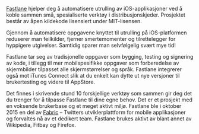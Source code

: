 [Fastlane](https://fastlane.tools/) hjelper deg å automatisere utrulling av iOS-applikasjoner ved å koble sammen små, spesialiserte verktøy i distribusjonskjeder. Prosjektet består av åpen kildekode lisensiert under MIT-lisensen. 

Gjennom å automatisere oppgavene knyttet til utrulling på iOS-platformen reduserer man feilkilder, fjerner smertemomenter og tilrettelegger for hyppigere utgivelser. Samtidig sparer man selvfølgelig svært mye tid!

Fastlane tar seg av tradisjonelle oppgaver som bygging, testing og signering av kode, i tillegg til mer mobilspesifikke oppgaver som forberedelse av skjermbilder tilpasset alle skjermstørrelser og språk. Fastlane integrerer også mot iTunes Connect slik at du enkelt kan dytte ut nye versjoner til brukertesting og videre til AppStore.

Det finnes i skrivende stund 10 forskjellige verktøy som sammen gir deg det du trenger for å tilpasse Fastlane til dine egne behov. Det er et prosjekt med en voksende brukerbase og et meget aktivt miljø. Fastlane ble i oktober 2015 en del av [Fabric](https://get.fabric.io/) – Twitters utviklerplattform for mobile applikasjoner og forvaltes nå av et dedikert team. Fastlane brukes aktivt av blant annet av Wikipedia, Fitbay og Firefox.